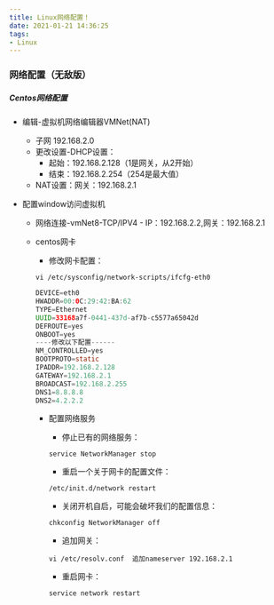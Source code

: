 ```yaml
---
title: Linux网络配置！
date: 2021-01-21 14:36:25
tags:
- Linux
---
```

### 网络配置（无敌版）

<!--more-->

##### Centos网络配置

- 编辑-虚拟机网络编辑器VMNet(NAT)

  - 子网 192.168.2.0
  - 更改设置-DHCP设置：
    - 起始：192.168.2.128（1是网关，从2开始）
    - 结束：192.168.2.254（254是最大值）
  - NAT设置：网关：192.168.2.1

- 配置window访问虚拟机

  - 网络连接-vmNet8-TCP/IPV4 - IP：192.168.2.2,网关：192.168.2.1

  - centos网卡

    - 修改网卡配置：

    ```shell
    vi /etc/sysconfig/network-scripts/ifcfg-eth0
    ```

    

    ```java
    DEVICE=eth0
    HWADDR=00:0C:29:42:BA:62
    TYPE=Ethernet
    UUID=33168a7f-0441-437d-af7b-c5577a65042d
    DEFROUTE=yes
    ONBOOT=yes
    ----修改以下配置------
    NM_CONTROLLED=yes
    BOOTPROTO=static
    IPADDR=192.168.2.128
    GATEWAY=192.168.2.1
    BROADCAST=192.168.2.255
    DNS1=8.8.8.8
    DNS2=4.2.2.2
    
    ```

    - 配置网络服务

      - 停止已有的网络服务：

      ```shell
      service NetworkManager stop
      ```

      

      - 重启一个关于网卡的配置文件：

      ```shell
      /etc/init.d/network restart
      ```

      

      - 关闭开机自启，可能会破坏我们的配置信息：

      ```shell
      chkconfig NetworkManager off
      ```

      

      - 追加网关：

      ```shell
      vi /etc/resolv.conf  追加nameserver 192.168.2.1
      ```

      

      - 重启网卡：

      ```shell
      service network restart
      ```

      

